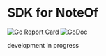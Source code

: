 # SDK for NoteOf

[![Go Report Card](https://goreportcard.com/badge/github.com/Noteof/sdk-go)](https://goreportcard.com/report/github.com/Noteof/sdk-go)
[![GoDoc](https://godoc.org/github.com/Noteof/sdk-go?status.svg)](https://godoc.org/github.com/Noteof/sdk-go)

development in progress

